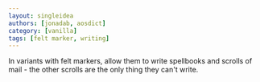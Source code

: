 ```yaml
---
layout: singleidea
authors: [jonadab, aosdict]
category: [vanilla]
tags: [felt marker, writing]
---
```

In variants with felt markers, allow them to write spellbooks and scrolls of mail - the other scrolls are the only thing they can't write.
